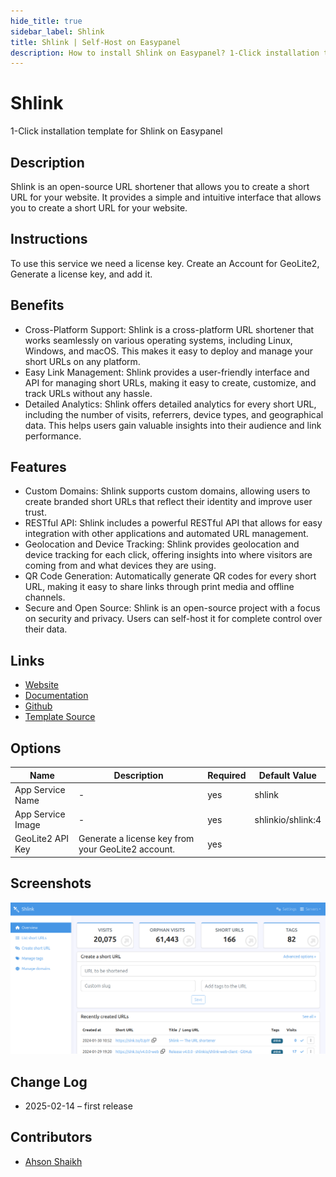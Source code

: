```yaml
---
hide_title: true
sidebar_label: Shlink
title: Shlink | Self-Host on Easypanel
description: How to install Shlink on Easypanel? 1-Click installation template for Shlink on Easypanel
---
```


<!-- generated -->

# Shlink

1-Click installation template for Shlink on Easypanel

## Description

Shlink is an open-source URL shortener that allows you to create a short URL for your website. It provides a simple and intuitive interface that allows you to create a short URL for your website.

## Instructions

To use this service we need a license key. Create an Account for GeoLite2, Generate a license key, and add it.

## Benefits

- Cross-Platform Support: Shlink is a cross-platform URL shortener that works seamlessly on various operating systems, including Linux, Windows, and macOS. This makes it easy to deploy and manage your short URLs on any platform.
- Easy Link Management: Shlink provides a user-friendly interface and API for managing short URLs, making it easy to create, customize, and track URLs without any hassle.
- Detailed Analytics: Shlink offers detailed analytics for every short URL, including the number of visits, referrers, device types, and geographical data. This helps users gain valuable insights into their audience and link performance.

## Features

- Custom Domains: Shlink supports custom domains, allowing users to create branded short URLs that reflect their identity and improve user trust.
- RESTful API: Shlink includes a powerful RESTful API that allows for easy integration with other applications and automated URL management.
- Geolocation and Device Tracking: Shlink provides geolocation and device tracking for each click, offering insights into where visitors are coming from and what devices they are using.
- QR Code Generation: Automatically generate QR codes for every short URL, making it easy to share links through print media and offline channels.
- Secure and Open Source: Shlink is an open-source project with a focus on security and privacy. Users can self-host it for complete control over their data.

## Links

- [Website](https://shlink.io/)
- [Documentation](https://shlink.io/documentation/)
- [Github](https://github.com/shlinkio/shlink)
- [Template Source](https://github.com/easypanel-io/templates/tree/main/templates/shlink)

## Options

Name | Description | Required | Default Value
-|-|-|-
App Service Name | - | yes | shlink
App Service Image | - | yes | shlinkio/shlink:4
GeoLite2 API Key | Generate a license key from your GeoLite2 account. | yes | 

## Screenshots

![Shlink Screenshot](./assets/screenshot.png)

## Change Log

- 2025-02-14 – first release

## Contributors

- [Ahson Shaikh](https://github.com/Ahson-Shaikh)
